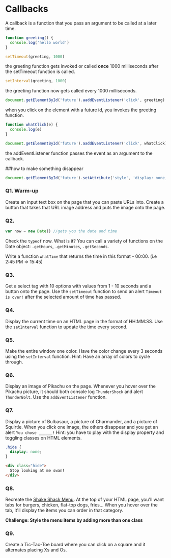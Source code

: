 # Callbacks

A callback is a function that you pass an argument to be called at a later time.

```javascript
function greeting() {
  console.log('hello world')
}

setTimeout(greeting, 1000)
```
the greeting function gets invoked or called **once** 1000 milliseconds after the setTimeout function is called.

```javascript
setInterval(greeting, 1000)
```
the greeting function now gets called every 1000 milliseconds.

```javascript
document.getElementById('future').aaddEventListener('click', greeting)
```
when you click on the element with a future id, you invokes the greeting function.


```javascript
function whatClick(e) {
  console.log(e)
}

document.getElementById('future').aaddEventListener('click', whatClick)
```
the addEventListener function passes the event as an argument to the callback.

##how to make something disappear
```javascript
document.getElementById('future').setAttribute('style', 'display: none;')
```

### Q1. Warm-up
Create an input text box on the page that you can paste URLs into. Create a button that takes that URL image address and puts the image onto the page.  

### Q2.
```javascript
var now = new Date() //gets you the date and time
```
Check the `typeof` now. What is it? You can call a variety of functions on the Date object:
`.getHours`, `.getMinutes`, `.getSeconds`.

Write a function `whatTime` that returns the time in this format - 00:00.
(i.e 2:45 PM => 15:45)

### Q3.
Get a select tag with 10 options with values from 1 - 10 seconds and a button onto the page. Use the `setTimeout` function to send an alert `Timeout is over!` after the selected amount of time has passed.

### Q4.
Display the current time on an HTML page in the format of HH:MM:SS. Use the `setInterval` function to update the time every second.

### Q5.
Make the entire window one color. Have the color change  every 3 seconds using the `setInterval` function.
Hint: Have an array of colors to cycle through.  

### Q6.
Display an image of Pikachu on the page. Whenever you hover over the Pikachu picture, it should both console log `ThunderShock` and alert `ThunderBolt`. Use the `addEventListener` function.

### Q7.
Display a picture of Bulbasaur, a picture of Charmander, and a picture of Squirtle. When you click one image, the others disappear and you get an alert `You chose ______!`
Hint: you have to play with the display property and toggling classes on HTML elements.
```css
.hide {
  display: none;
}
```
```html
<div class="hide">
  Stop looking at me swan!
</div>
```

### Q8.
Recreate the [Shake Shack Menu](https://www.shakeshack.com/food-and-drink/).
At the top of your HTML page, you'll want tabs for burgers, chicken, flat-top dogs, fries...
When you hover over the tab, it'll display the items you can order in that category.

**Challenge: Style the menu items by adding more than one class**

### Q9.
Create a Tic-Tac-Toe board where you can click on a square and it alternates placing Xs and Os.
